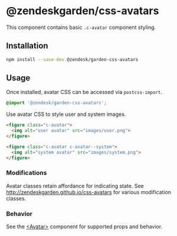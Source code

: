 # @zendeskgarden/css-avatars

This component contains basic `.c-avatar` component styling.

## Installation

```sh
npm install --save-dev @zendesk/garden-css-avatars
```

## Usage

Once installed, avatar CSS can be accessed via `postcss-import`.

```css
@import '@zendesk/garden-css-avatars';
```

Use avatar CSS to style user and system images.

```html
<figure class="c-avatar">
  <img alt="user avatar" src="images/user.png">
</figure>

<figure class="c-avatar c-avatar--system">
  <img alt="system avatar" src="images/system.png">
</figure>
```

### Modifications

Avatar classes retain affordance for indicating state. See
http://zendeskgarden.github.io/css-avatars for various modification
classes.

### Behavior

See the
[&lt;Avatar&gt;](http://garden.zendesk.com/react-components/#!/Avatar)
component for supported props and behavior.
